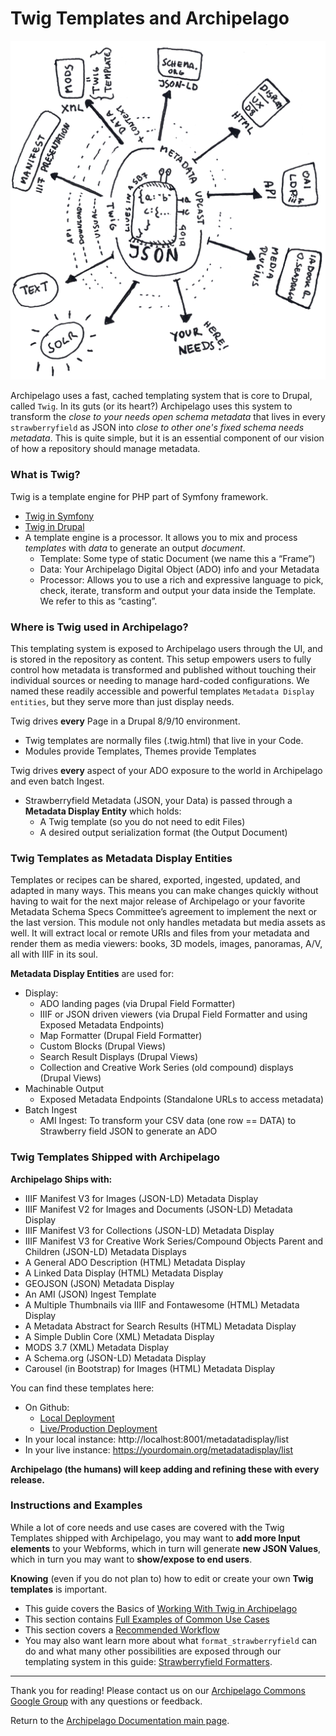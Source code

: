 # Twig Templates and Archipelago

![ADOlife](images/jsonupcaststar.png)

Archipelago uses a fast, cached templating system that is core to Drupal, called `Twig`. In its guts (or its heart?) Archipelago uses this system to transform the _close to your needs open schema metadata_ that lives in every `strawberryfield` as JSON into _close to other one's fixed schema needs metadata_. This is quite simple, but it is an essential component of our vision of how a repository should manage metadata.

### What is Twig?

Twig is a template engine for PHP part of Symfony framework.

- [Twig in Symfony](https://twig.symfony.com)
- [Twig in Drupal](https://www.drupal.org/docs/theming-drupal/twig-in-drupal)
- A template engine is a processor. It allows you to mix and process _templates_ with _data_ to generate an output _document_.
    - Template: Some type of static Document (we name this a “Frame”)
    - Data: Your Archipelago Digital Object (ADO) info and your Metadata
    - Processor: Allows you to use a rich and expressive language to pick, check, iterate, transform and output your data inside the Template. We refer to this as “casting”.
		
### Where is Twig used in Archipelago?

This templating system is exposed to Archipelago users through the UI, and is stored in the repository as content. This setup empowers users to fully control how metadata is transformed and published without touching their individual sources or needing to manage hard-coded configurations. We named these readily accessible and powerful templates `Metadata Display entities`, but they serve more than just display needs.

Twig drives **every** Page in a Drupal 8/9/10 environment.

- Twig templates are normally files (.twig.html) that live in your Code.
- Modules provide Templates, Themes provide Templates

Twig drives **every** aspect of your ADO exposure to the world in Archipelago and even batch Ingest.

- Strawberryfield Metadata (JSON, your Data) is passed through a **Metadata Display Entity** which holds:
    - A Twig template (so you do not need to edit Files)
    - A desired output serialization format (the Output Document)

### Twig Templates as Metadata Display Entities

Templates or recipes can be shared, exported, ingested, updated, and adapted in many ways. This means you can make changes quickly without having to wait for the next major release of Archipelago or your favorite Metadata Schema Specs Committee’s agreement to implement the next or the last version. This module not only handles metadata but media assets as well. It will extract local or remote URIs and files from your metadata and render them as media viewers: books, 3D models, images, panoramas, A/V, all with IIIF in its soul.

**Metadata Display Entities** are used for:

- Display:
    - ADO landing pages (via Drupal Field Formatter)
    - IIIF or JSON driven viewers (via Drupal Field Formatter and using Exposed Metadata Endpoints)
    - Map Formatter (Drupal Field Formatter)
    - Custom Blocks (Drupal Views)
    - Search Result Displays (Drupal Views)
    - Collection and Creative Work Series (old compound) displays (Drupal Views)
- Machinable Output
    - Exposed Metadata Endpoints (Standalone URLs to access metadata)
- Batch Ingest
    - AMI Ingest: To transform your CSV data (one row == DATA) to Strawberry field JSON to generate an ADO

### Twig Templates Shipped with Archipelago

**Archipelago Ships with:**

- IIIF Manifest V3 for Images (JSON-LD) Metadata Display
- IIIF Manifest V2 for Images and Documents (JSON-LD) Metadata Display
- IIIF Manifest V3 for Collections (JSON-LD) Metadata Display
- IIIF Manifest V3 for Creative Work Series/Compound Objects Parent and Children (JSON-LD) Metadata Displays
- A General ADO Description (HTML) Metadata Display
- A Linked Data Display (HTML) Metadata Display
- GEOJSON (JSON) Metadata Display
- An AMI (JSON) Ingest Template
- A Multiple Thumbnails via IIIF and Fontawesome (HTML) Metadata Display
- A Metadata Abstract for Search Results (HTML) Metadata Display
- A Simple Dublin Core (XML) Metadata Display
- MODS 3.7 (XML) Metadata Display
- A Schema.org (JSON-LD) Metadata Display
- Carousel (in Bootstrap) for Images (HTML) Metadata Display 

You can find these templates here:

- On Github:
    - [Local Deployment](https://github.com/esmero/archipelago-deployment/tree/1.0.0-RC3/d8content/metadatadisplays)
    - [Live/Production Deployment](https://github.com/esmero/archipelago-deployment-live/tree/1.0.0-RC3/drupal/d8content/metadatadisplays)
- In your local instance: http://localhost:8001/metadatadisplay/list
- In your live instance: https://yourdomain.org/metadatadisplay/list

**Archipelago (the humans) will keep adding and refining these with every release.**

### Instructions and Examples

While a lot of core needs and use cases are covered with the Twig Templates shipped with Archipelago, you may want to **add more Input elements** to your Webforms, which in turn will generate **new JSON Values**, which in turn you may want to **show/expose to end users**.

**Knowing** (even if you do not plan to) how to edit or create your own **Twig templates** is important.

- This guide covers the Basics of [Working With Twig in Archipelago](workingtwigs.md)
- This section contains [Full Examples of Common Use Cases](workingtwigs.md#full-examples-for-common-uses-cases)
- This section covers a [Recommended Workflow](workingtwigs.md#a-recommended-workflow)
- You may also want learn more about what `format_strawberryfield` can do and what many other possibilities are exposed through our templating system in this guide: [Strawberryfield Formatters](strawberryfield-formatters.md).

___

Thank you for reading! Please contact us on our [Archipelago Commons Google Group](https://groups.google.com/forum/#!forum/archipelago-commons) with any questions or feedback.

Return to the [Archipelago Documentation main page](index.md).
